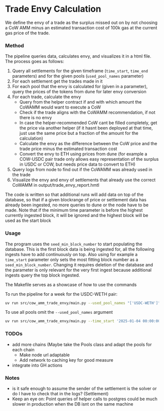 # Trade Envy Calculation

We define the envy of a trade as the surplus missed out on by not choosing a CoW AMM minus
an estimated transaction cost of 100k gas at the current gas price of the trade.

### Method

The pipeline queries data, calculates envy, and visualizes it in a html file. The process goes as follows:

1. Query all settlements for the given timeframe (`time_start`, `time_end` parameters) and for the given pools (`used_pool_names` parameter)
2. For each settlement get the trades made in it
3. For each pool that the envy is calculated for (given in a parameter), query the prices of the tokens from dune for later envy conversion
4. For each trade, calculate the envy
   -  Query from the helper contract if and with which amount the CoWAMM would want to execute a CoW
   -  Check if the trade aligns with the CoWAMM recommendation, if not there is no envy
   -  In case the helper-recommended CoW cant be filled completely, get the price via another helper (if it hasnt been deployed at that time, just use the same price but a fraction of the amount for the calculation)
   -  Calculate the envy as the difference between the CoW price and the trade price minus the estimated transaction cost 
   -  Convert the envy to ETH using prices from dune (for example a COW-USDC pair trade only allows easy representation of the surplus in USDC or COW, but needs price data to convert to ETH)
5. Query logs from node to find out if the CoWAMM was already used in the trade
6. Visualize the envy and envy of settlements that already use the correct CoWAMM in output/trade_envy_report.hmtl


The code is written so that additional runs will add data on top of the database, so that if
a given blockrange of price or settlement data has already been ingested, no more queries to dune or the node have to be made.
Note that if the minimum time parameter is before the highest currently ingested block, it will be ignored and the highest block will be used as the start block


### Usage

The program uses the `seed_min_block_number` to start populating the database. This is the first block data is being ingested for, all the following ingests have to add continuously on top.
Also using for example a `time_start` parameter only sets the most fitting block number as a `seed_min_block_number`. Changing it requires deletion of the database and the parameter is only relevant for the very first ingest because additional ingests query the top block ingested.

The Makefile serves as a showcase of how to use the commands

To run the pipeline for a week for the USDC-WETH pair:
```bash
uv run src/cow_amm_trade_envy/main.py --used_pool_names "['USDC-WETH']" --time_start '2025-01-04 00:00:00' --time_end '2025-01-11 23:59:59'
```

To use all pools omit the `--used_pool_names` argument
```bash
uv run src/cow_amm_trade_envy/main.py --time_start '2025-01-04 00:00:00' --time_end '2025-01-11 23:59:59'
```

### TODOs

- add more chains (Maybe take the Pools class and adapt the pools for each chain
  - Make node url adaptable
  - Add network to caching key for good measure
- integrate into GH actions

### Notes

- is it safe enough to assume the sender of the settlement is the solver or do I have to check that in the logs? (Settlement)
- Keep an eye on: Point queries of helper calls to postgres could be much slower in production when the DB isnt on the same machine